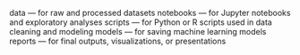 data — for raw and processed datasets
notebooks — for Jupyter notebooks and exploratory analyses
scripts — for Python or R scripts used in data cleaning and modeling
models — for saving machine learning models
reports — for final outputs, visualizations, or presentations